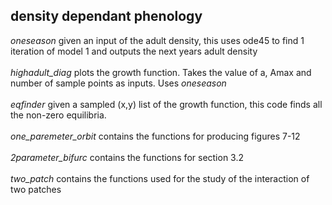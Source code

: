 ## density dependant phenology
*oneseason* given an input of the adult density, this uses ode45 to find 1 iteration of model 1 and outputs the next years adult density<br /><br />
*highadult_diag* plots the growth function. Takes the value of a, Amax and number of sample points as inputs. Uses *oneseason*<br /><br />
*eqfinder* given a sampled (x,y) list of the growth function, this code finds all the non-zero equilibria. <br /><br />
*one_paremeter_orbit* contains the functions for producing figures 7-12<br /><br />
*2parameter_bifurc* contains the functions for section 3.2<br /><br />
*two_patch* contains the functions used for the study of the interaction of two patches
